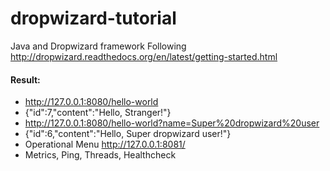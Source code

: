 dropwizard-tutorial
===================

Java and Dropwizard framework
Following http://dropwizard.readthedocs.org/en/latest/getting-started.html

#### Result:
* http://127.0.0.1:8080/hello-world
 * {"id":7,"content":"Hello, Stranger!"}
* http://127.0.0.1:8080/hello-world?name=Super%20dropwizard%20user
 * {"id":6,"content":"Hello, Super dropwizard user!"}
* Operational Menu http://127.0.0.1:8081/
 * Metrics, Ping, Threads, Healthcheck
